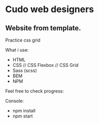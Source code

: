 # Cudo web designers 

## Website from template. 

Practice css grid

What i use:

* HTML
* CSS // CSS Flexbox // CSS Grid
* Sass (scss)
* BEM
* NPM

Feel free to check progress:

Console: 
* npm install
* npm start


